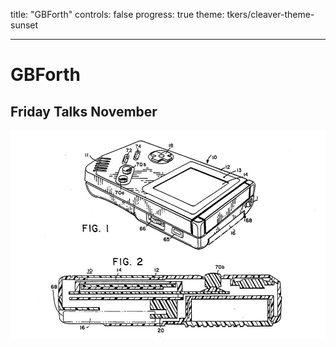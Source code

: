 title: "GBForth"
controls: false
progress: true
theme: tkers/cleaver-theme-sunset

---

# GBForth
## Friday Talks November
![background](gbschematic.jpg)
